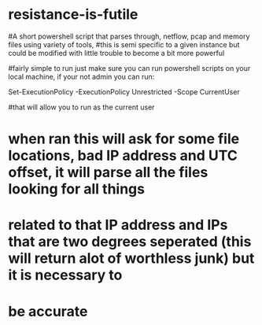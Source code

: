 # resistance-is-futile
#A short powershell script that parses through, netflow, pcap and memory files using variety of tools, 
#this is semi specific to a given instance but could be modified with little trouble to become a bit more powerful


#fairly simple to run just make sure you can run powershell scripts on your local machine, if your not admin you can run:

Set-ExecutionPolicy -ExecutionPolicy Unrestricted -Scope CurrentUser

#that will allow you to run as the current user 
# when ran this will ask for some file locations, bad IP address and UTC offset, it will parse all the files looking for all things
# related to that IP address and IPs that are two degrees seperated (this will return alot of worthless junk) but it is necessary to
# be accurate
